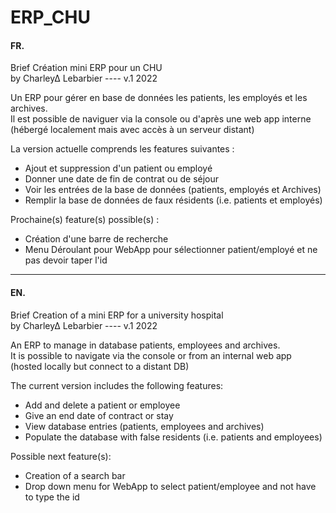 # ERP_CHU

#### FR.
Brief Création mini ERP pour un CHU                      
by Charley∆ Lebarbier ---- v.1 2022
   
Un ERP pour gérer en base de données les patients, les employés et les archives.  
Il est possible de naviguer via la console ou d'après une web app interne (hébergé localement mais avec accès à un serveur distant)  

La version actuelle comprends les features suivantes :  
- Ajout et suppression d'un patient ou employé  
- Donner une date de fin de contrat ou de séjour
- Voir les entrées de la base de données (patients, employés et Archives)  
- Remplir la base de données de faux résidents (i.e. patients et employés)  

Prochaine(s) feature(s) possible(s) :  
- Création d'une barre de recherche
- Menu Déroulant pour WebApp pour sélectionner patient/employé et ne pas devoir taper l'id

------

#### EN.

Brief Creation of a mini ERP for a university hospital                      
by Charley∆ Lebarbier ---- v.1 2022
   

An ERP to manage in database patients, employees and archives.  
It is possible to navigate via the console or from an internal web app (hosted locally but connect to a distant DB)  

The current version includes the following features:  
- Add and delete a patient or employee  
- Give an end date of contract or stay
- View database entries (patients, employees and archives)  
- Populate the database with false residents (i.e. patients and employees)  

Possible next feature(s):  
- Creation of a search bar
- Drop down menu for WebApp to select patient/employee and not have to type the id
